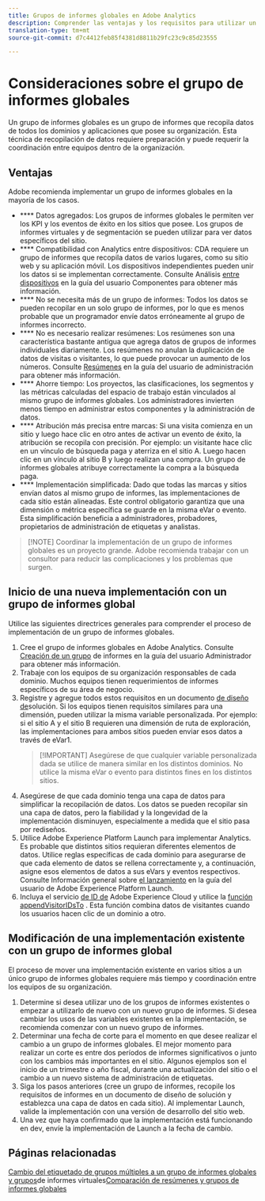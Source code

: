```yaml
---
title: Grupos de informes globales en Adobe Analytics
description: Comprender las ventajas y los requisitos para utilizar un grupo de informes globales.
translation-type: tm+mt
source-git-commit: d7c4412feb85f4381d8811b29fc23c9c85d23555

---
```



# Consideraciones sobre el grupo de informes globales

Un grupo de informes globales es un grupo de informes que recopila datos de todos los dominios y aplicaciones que posee su organización. Esta técnica de recopilación de datos requiere preparación y puede requerir la coordinación entre equipos dentro de la organización.

## Ventajas

Adobe recomienda implementar un grupo de informes globales en la mayoría de los casos.

* **** Datos agregados: Los grupos de informes globales le permiten ver los KPI y los eventos de éxito en los sitios que posee. Los grupos de informes virtuales y de segmentación se pueden utilizar para ver datos específicos del sitio.
* **** Compatibilidad con Analytics entre dispositivos: CDA requiere un grupo de informes que recopila datos de varios lugares, como su sitio web y su aplicación móvil. Los dispositivos independientes pueden unir los datos si se implementan correctamente. Consulte Análisis [entre dispositivos](../../components/cda/cda-home.md) en la guía del usuario Componentes para obtener más información.
* **** No se necesita más de un grupo de informes: Todos los datos se pueden recopilar en un solo grupo de informes, por lo que es menos probable que un programador envíe datos erróneamente al grupo de informes incorrecto.
* **** No es necesario realizar resúmenes: Los resúmenes son una característica bastante antigua que agrega datos de grupos de informes individuales diariamente. Los resúmenes no anulan la duplicación de datos de visitas o visitantes, lo que puede provocar un aumento de los números. Consulte [Resúmenes](../../admin/c-manage-report-suites/rollup-report-suite.md) en la guía del usuario de administración para obtener más información.
* **** Ahorre tiempo: Los proyectos, las clasificaciones, los segmentos y las métricas calculadas del espacio de trabajo están vinculados al mismo grupo de informes globales. Los administradores invierten menos tiempo en administrar estos componentes y la administración de datos.
* **** Atribución más precisa entre marcas: Si una visita comienza en un sitio y luego hace clic en otro antes de activar un evento de éxito, la atribución se recopila con precisión. Por ejemplo: un visitante hace clic en un vínculo de búsqueda paga y aterriza en el sitio A. Luego hacen clic en un vínculo al sitio B y luego realizan una compra. Un grupo de informes globales atribuye correctamente la compra a la búsqueda paga.
* **** Implementación simplificada: Dado que todas las marcas y sitios envían datos al mismo grupo de informes, las implementaciones de cada sitio están alineadas. Este control obligatorio garantiza que una dimensión o métrica específica se guarde en la misma eVar o evento. Esta simplificación beneficia a administradores, probadores, propietarios de administración de etiquetas y analistas.

> [!NOTE] Coordinar la implementación de un grupo de informes globales es un proyecto grande. Adobe recomienda trabajar con un consultor para reducir las complicaciones y los problemas que surgen.

## Inicio de una nueva implementación con un grupo de informes global

Utilice las siguientes directrices generales para comprender el proceso de implementación de un grupo de informes globales.

1. Cree el grupo de informes globales en Adobe Analytics. Consulte [Creación de un grupo](../../admin/admin-console/create-report-suite.md) de informes en la guía del usuario Administrador para obtener más información.
2. Trabaje con los equipos de su organización responsables de cada dominio. Muchos equipos tienen requerimientos de informes específicos de su área de negocio.
3. Registre y agregue todos estos requisitos en un documento [de diseño de](solution-design.md)solución. Si los equipos tienen requisitos similares para una dimensión, pueden utilizar la misma variable personalizada. Por ejemplo: si el sitio A y el sitio B requieren una dimensión de ruta de exploración, las implementaciones para ambos sitios pueden enviar esos datos a través de eVar1.
   > [!IMPORTANT] Asegúrese de que cualquier variable personalizada dada se utilice de manera similar en los distintos dominios. No utilice la misma eVar o evento para distintos fines en los distintos sitios.
4. Asegúrese de que cada dominio tenga una capa de datos para simplificar la recopilación de datos. Los datos se pueden recopilar sin una capa de datos, pero la fiabilidad y la longevidad de la implementación disminuyen, especialmente a medida que el sitio pasa por rediseños.
5. Utilice Adobe Experience Platform Launch para implementar Analytics. Es probable que distintos sitios requieran diferentes elementos de datos. Utilice reglas específicas de cada dominio para asegurarse de que cada elemento de datos se rellena correctamente y, a continuación, asigne esos elementos de datos a sus eVars y eventos respectivos. Consulte Información general sobre [el lanzamiento](https://docs.adobe.com/content/help/en/launch/using/overview.html) en la guía del usuario de Adobe Experience Platform Launch.
6. Incluya el servicio [de ID de](https://docs.adobe.com/content/help/en/id-service/using/home.html) Adobe Experience Cloud y utilice la [función appendVisitorIDsTo](https://docs.adobe.com/content/help/en/id-service/using/id-service-api/methods/appendvisitorid.html) . Esta función combina datos de visitantes cuando los usuarios hacen clic de un dominio a otro.

## Modificación de una implementación existente con un grupo de informes global

El proceso de mover una implementación existente en varios sitios a un único grupo de informes globales requiere más tiempo y coordinación entre los equipos de su organización.

1. Determine si desea utilizar uno de los grupos de informes existentes o empezar a utilizarlo de nuevo con un nuevo grupo de informes. Si desea cambiar los usos de las variables existentes en la implementación, se recomienda comenzar con un nuevo grupo de informes.
2. Determinar una fecha de corte para el momento en que desee realizar el cambio a un grupo de informes globales. El mejor momento para realizar un corte es entre dos períodos de informes significativos o junto con los cambios más importantes en el sitio. Algunos ejemplos son el inicio de un trimestre o año fiscal, durante una actualización del sitio o el cambio a un nuevo sistema de administración de etiquetas.
3. Siga los pasos anteriores (cree un grupo de informes, recopile los requisitos de informes en un documento de diseño de solución y establezca una capa de datos en cada sitio). Al implementar Launch, valide la implementación con una versión de desarrollo del sitio web.
4. Una vez que haya confirmado que la implementación está funcionando en dev, envíe la implementación de Launch a la fecha de cambio.

## Páginas relacionadas

[Cambio del etiquetado de grupos múltiples a un grupo de informes globales y grupos](../../components/vrs/vrs-considerations.md)de informes virtuales[Comparación de resúmenes y grupos de informes globales](../../admin/c-manage-report-suites/rollup-report-suite.md)
